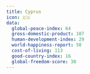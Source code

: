 ```yaml
---
title: Cyprus
icon: 🇨🇾
data:
  global-peace-index: 64
  gross-domestic-product: 107
  human-development-index: 29
  world-happiness-report: 50
  cost-of-living: 113
  good-country-index: 16
  global-freedom-score: 30
---
```


